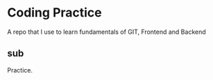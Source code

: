 # Coding Practice

A repo that I use to learn fundamentals of GIT, Frontend and Backend

## sub

Practice.
